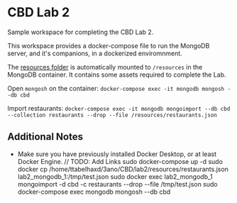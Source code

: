# CBD Lab 2

Sample workspace for completing the CBD Lab 2.

This workspace provides a docker-compose file to run the MongoDB server, and it's companions, in a dockerized enviromnment.

The [resources folder](resources) is automatically mounted to `/resources` in the MongoDB container.
It contains some assets required to complete the Lab.

Open `mongosh` on the container:
`docker-compose exec -it mongodb mongosh --db cbd`

Import restaurants: 
`docker-compose exec -it mongodb mongoimport --db cbd --collection restaurants --drop --file /resources/restaurants.json`


## Additional Notes

* Make sure you have previously installed Docker Desktop, or at least Docker Engine.
// TODO: Add Links
sudo docker-compose up -d
sudo docker cp /home/ttabelhaxd/3ano/CBD/lab2/resources/restaurants.json lab2_mongodb_1:/tmp/test.json
sudo docker exec lab2_mongodb_1 mongoimport -d cbd -c restaurants --drop --file /tmp/test.json
sudo docker-compose exec mongodb mongosh --db cbd